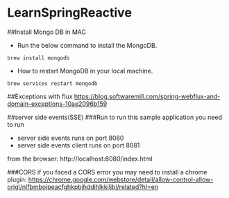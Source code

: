 # LearnSpringReactive

##Install Mongo DB in MAC
- Run the below command to install the MongoDB.
```
brew install mongodb
```
- How to restart MongoDB in your local machine.
```
brew services restart mongodb
```


##Exceptions with flux
https://blog.softwaremill.com/spring-webflux-and-domain-exceptions-10ae2096b159


##server side events(SSE)
###Run
to run this sample application you need to run 
- server side events runs on port 8080
- server side events client runs on port 8081

from the browser: http://localhost:8080/index.html

###CORS
if you faced a CORS error you may need to install a chrome plugin:
https://chrome.google.com/webstore/detail/allow-control-allow-origi/nlfbmbojpeacfghkpbjhddihlkkiljbi/related?hl=en

